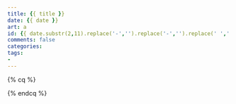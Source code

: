 ```yaml
---
title: {{ title }}
date: {{ date }}
art: a
id: {{ date.substr(2,11).replace('-','').replace('-','').replace(' ','')  }}
comments: false
categories:
tags:
- 
---
```



{% cq %} 

{% endcq %}

<!-- more -->
